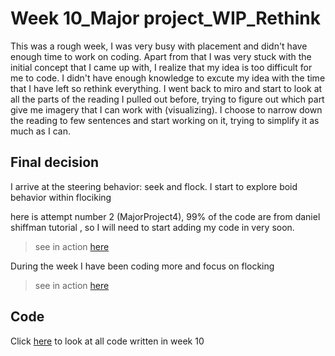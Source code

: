# Week 10_Major project_WIP_Rethink

This was a rough week, I was very busy with placement and didn't have enough time to work on coding. Apart from that I was very stuck with the initial concept that I came up with, I realize that my idea is too difficult for me to code. I didn't have enough knowledge to excute my idea with the time that I have left so rethink everything. I went back to miro and start to look at all the parts of the reading I pulled out before, trying to figure out which part give me imagery that I can work with (visualizing). I choose to narrow down the reading to few sentences and start working on it, trying to simplify it as much as I can.

## Final decision

I arrive at the steering behavior: seek and flock. I start to explore boid behavior within flociking 

here is attempt number 2 (MajorProject4), 99% of the code are from daniel shiffman tutorial , so I will need to start adding my code in very soon. 

> see in action [here](http://127.0.0.1:8885/)

During the week I have been coding more and focus on flocking

> see in action [here](https://napasornc.github.io/c0dew0rd/processing/MajorProjectFlocking3)

## Code
Click [here]() to look at all code written in week 10 
